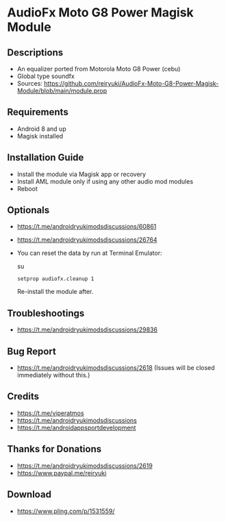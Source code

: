# AudioFx Moto G8 Power Magisk Module

## Descriptions
- An equalizer ported from Motorola Moto G8 Power (cebu)
- Global type soundfx
- Sources: https://github.com/reiryuki/AudioFx-Moto-G8-Power-Magisk-Module/blob/main/module.prop

## Requirements
- Android 8 and up
- Magisk installed

## Installation Guide
- Install the module via Magisk app or recovery
- Install AML module only if using any other audio mod modules
- Reboot

## Optionals
- https://t.me/androidryukimodsdiscussions/60861
- https://t.me/androidryukimodsdiscussions/26764
- You can reset the data by run at Terminal Emulator:

  su

  `setprop audiofx.cleanup 1`

  Re-install the module after.

## Troubleshootings
- https://t.me/androidryukimodsdiscussions/29836

## Bug Report
- https://t.me/androidryukimodsdiscussions/2618 (Issues will be closed immediately without this.)

## Credits
- https://t.me/viperatmos
- https://t.me/androidryukimodsdiscussions
- https://t.me/androidappsportdevelopment

## Thanks for Donations
- https://t.me/androidryukimodsdiscussions/2619
- https://www.paypal.me/reiryuki

## Download
- https://www.pling.com/p/1531559/
